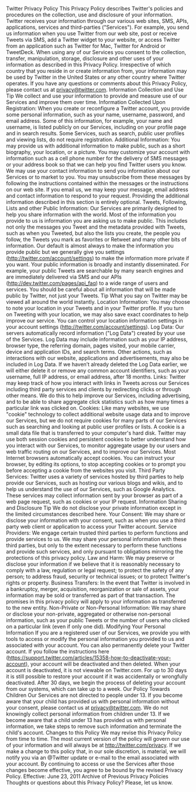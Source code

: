 Twitter Privacy Policy
This Privacy Policy describes Twitter's policies and procedures on the collection, use and disclosure of your
information. Twitter receives your information through our various web sites, SMS, APIs, applications,
services and third-parties ("Services"). For example, you send us information when you use Twitter from our
web site, post or receive Tweets via SMS, add a Twitter widget to your website, or access Twitter from an
application such as Twitter for Mac, Twitter for Android or TweetDeck. When using any of our Services you
consent to the collection, transfer, manipulation, storage, disclosure and other uses of your information as
described in this Privacy Policy. Irrespective of which country that you reside in or create information from,
your information may be used by Twitter in the United States or any other country where Twitter operates.
If you have any questions or comments about this Privacy Policy, please contact us at privacy@twitter.com.
Information Collection and Use
Tip We collect and use your information to provide and measure use of our Services and improve them over
time.
Information Collected Upon Registration: When you create or reconfigure a Twitter account, you provide
some personal information, such as your name, username, password, and email address. Some of this
information, for example, your name and username, is listed publicly on our Services, including on your
profile page and in search results. Some Services, such as search, public user profiles and viewing lists, do
not require registration.
Additional Information: You may provide us with additional information to make public, such as a short
biography, your location, or a picture. You may customize your account with information such as a cell
phone number for the delivery of SMS messages or your address book so that we can help you find Twitter
users you know. We may use your contact information to send you information about our Services or to
market to you. You may unsubscribe from these messages by following the instructions contained within the
messages or the instructions on our web site. If you email us, we may keep your message, email address and
contact information to respond to your request. Providing the additional information described in this section
is entirely optional.
Tweets, Following, Lists and other Public Information: Our Services are primarily designed to help you
share information with the world. Most of the information you provide to us is information you are asking us
to make public. This includes not only the messages you Tweet and the metadata provided with Tweets, such
as when you Tweeted, but also the lists you create, the people you follow, the Tweets you mark as favorites
or Retweet and many other bits of information. Our default is almost always to make the information you
provide public but we generally give you settings (http://twitter.com/account/settings) to make the
information more private if you want. Your public information is broadly and instantly disseminated. For
example, your public Tweets are searchable by many search engines and are immediately delivered via SMS
and our APIs (http://dev.twitter.com/pages/api_faq) to a wide range of users and services. You should be
careful about all information that will be made public by Twitter, not just your Tweets.
Tip What you say on Twitter may be viewed all around the world instantly.
Location Information: You may choose to note your location in your Tweets and in your Twitter profile. If
you turn on Tweeting with your location, we may also save exact coordinates to help improve our service.
You can control your location information settings in your account settings
(http://twitter.com/account/settings).
Log Data: Our servers automatically record information ("Log Data") created by your use of the Services.
Log Data may include information such as your IP address, browser type, the referring domain, pages
visited, your mobile carrier, device and application IDs, and search terms. Other actions, such as interactions
with our website, applications and advertisements, may also be included in Log Data. If we haven’t already
deleted the Log Data earlier, we will either delete it or remove any common account identifiers, such as your
username, full IP address, or email address, after 18 months.
Links: Twitter may keep track of how you interact with links in Tweets across our Services including third
party services and clients by redirecting clicks or through other means. We do this to help improve our
Services, including advertising, and to be able to share aggregate click statistics such as how many times a
particular link was clicked on.
Cookies: Like many websites, we use "cookie" technology to collect additional website usage data and to
improve our Services, but we do not require cookies for many parts of our Services such as searching and
looking at public user profiles or lists. A cookie is a small data file that is transferred to your computer's hard
disk. Twitter may use both session cookies and persistent cookies to better understand how you interact with
our Services, to monitor aggregate usage by our users and web traffic routing on our Services, and to
improve our Services. Most Internet browsers automatically accept cookies. You can instruct your browser,
by editing its options, to stop accepting cookies or to prompt you before accepting a cookie from the websites
you visit.
Third Party Services: Twitter uses a variety of services hosted by third parties to help provide our Services,
such as hosting our various blogs and wikis, and to help us understand the use of our Services, such as
Google Analytics. These services may collect information sent by your browser as part of a web page
request, such as cookies or your IP request.
Information Sharing and Disclosure
Tip We do not disclose your private information except in the limited circumstances described here.
Your Consent: We may share or disclose your information with your consent, such as when you use a third
party web client or application to access your Twitter account.
Service Providers: We engage certain trusted third parties to perform functions and provide services to us.
We may share your personal information with these third parties, but only to the extent necessary to perform
these functions and provide such services, and only pursuant to obligations mirroring the protections of this
privacy policy.
Law and Harm: We may preserve or disclose your information if we believe that it is reasonably necessary
to comply with a law, regulation or legal request; to protect the safety of any person; to address fraud,
security or technical issues; or to protect Twitter's rights or property.
Business Transfers: In the event that Twitter is involved in a bankruptcy, merger, acquisition, reorganization
or sale of assets, your information may be sold or transferred as part of that transaction. The promises in this
privacy policy will apply to your information as transferred to the new entity.
Non-Private or Non-Personal Information: We may share or disclose your non-private, aggregated or
otherwise non-personal information, such as your public Tweets or the number of users who clicked on a
particular link (even if only one did).
Modifying Your Personal Information
If you are a registered user of our Services, we provide you with tools to access or modify the personal
information you provided to us and associated with your account.
You can also permanently delete your Twitter account. If you follow the instructions here
(https://support.twitter.com/articles/15358-how-to-deactivate-your-account), your account will be deactivated
and then deleted. When your account is deactivated, it is not viewable on Twitter.com. For up to 30 days it is
still possible to restore your account if it was accidentally or wrongfully deactivated. After 30 days, we begin
the process of deleting your account from our systems, which can take up to a week.
Our Policy Towards Children
Our Services are not directed to people under 13. If you become aware that your child has provided us with
personal information without your consent, please contact us at privacy@twitter.com. We do not knowingly
collect personal information from children under 13. If we become aware that a child under 13 has provided
us with personal information, we take steps to remove such information and terminate the child's account.
Changes to this Policy
We may revise this Privacy Policy from time to time. The most current version of the policy will govern our
use of your information and will always be at http://twitter.com/privacy. If we make a change to this policy
that, in our sole discretion, is material, we will notify you via an @Twitter update or e-mail to the email
associated with your account. By continuing to access or use the Services after those changes become
effective, you agree to be bound by the revised Privacy Policy.
Effective: June 23, 2011
Archive of Previous Privacy Policies
Thoughts or questions about this Privacy Policy? Please, let us know.
